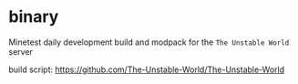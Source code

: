 # binary

Minetest daily development build and modpack for the `The Unstable World` server

build script: https://github.com/The-Unstable-World/The-Unstable-World
